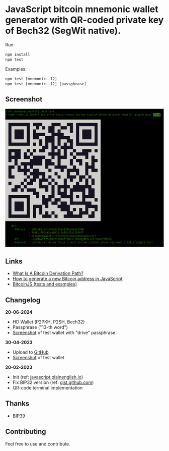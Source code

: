 JavaScript bitcoin mnemonic wallet generator with QR-coded private key of Bech32 (SegWit native).
===

Run:

    npm install
    npm test

Examples:

    npm test [mnemonic..12]
    npm test [mnemonic..12] [passphrase]

Screenshot
---

![wallet](wallet.png)

Links
---

- [What Is A Bitcoin Derivation Path?](https://thebitcoinmanual.com/articles/btc-derivation-path/)
- [How to generate a new Bitcoin address in JavaScript](https://www.quicknode.com/guides/web3-sdks/how-to-generate-a-new-bitcoin-address-in-javascript)
- [BitcoinJS (tests and examples)](https://github.com/bitcoinjs/bitcoinjs-lib/blob/master/test/integration/addresses.spec.ts)

Changelog
---

**20-06-2024**

- HD Wallet (P2PKH, P2SH, Bech32)
- Passphrase ("13-th word")
- [Screenshot](wallet.png) of test wallet with "drive" passphrase

**30-04-2023**

- Upload to [GitHub](https://github.com/s1doryak/wallet)
- [Screenshot](wallet.png) of test wallet

**20-02-2023**

- Init (ref: [javascript.plainenglish.io](https://javascript.plainenglish.io/generate-your-own-bitcoin-wallet-within-5-minutes-3c36176b47ee))
- Fix BIP32 version (ref: [gist.github.com](https://gist.github.com/PraneshASP/df3f3f0af02fea728ad49bfa0cae7aff?permalink_comment_id=4080906#gistcomment-4080906))
- QR-code terminal implementation

Thanks
---

- [BIP39](https://www.npmjs.com/package/bip39)

Contributing
---

Feel free to use and contribute.
